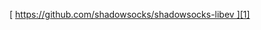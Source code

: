 [ https://github.com/shadowsocks/shadowsocks-libev ][1]

[1]:	https://github.com/shadowsocks/shadowsocks-libev